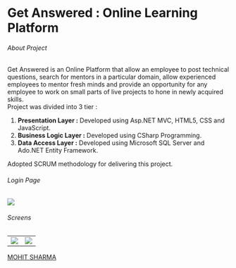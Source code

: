<h1>Get Answered : Online Learning Platform</h1>

<h6>About Project</h6>
<p>Get Answered is an Online Platform that allow an employee to post technical questions,
search for mentors in a particular domain,
allow experienced employees to mentor fresh minds and provide an opportunity for any employee to work on small parts of live projects to hone in newly acquired skills.
<br>Project was divided into 3 tier :
<ol>
<li> <b>Presentation Layer :</b> Developed using Asp.NET MVC, HTML5, CSS and JavaScript.</li>
<li> <b>Business Logic Layer :</b> Developed using CSharp Programming.</li>
<li> <b>Data Access Layer :</b> Developed using Microsoft SQL Server and Ado.NET Entity Framework. </li>
</ol>
 Adopted SCRUM methodology for delivering this project.
</p>
<h6>Login Page</h6>
<img src="https://s3.amazonaws.com/poly-screenshots.angel.co/Project/4c/531730/f5d75c79bba731ef59bbb9b24b3a9e6e-original.PNG">
<h6>Screens</h6>
<table>
<tr>
<td><img src="https://s3.amazonaws.com/poly-screenshots.angel.co/Project/4c/531730/d6a33bcaf7ad055abf752951bb5908f0-original.PNG" ></td>
<td><img src="https://s3.amazonaws.com/poly-screenshots.angel.co/Project/4c/531730/0b68d159ce34193841664a7fbc841450-original.PNG"></td>
</table>
<!--<h3>Features</h3>
<ul>
<li>User can Ask a Question</li>
</ul>-->

<a class="LI-simple-link" href='https://in.linkedin.com/in/19mohitsharma95?trk=profile-badge'>MOHIT SHARMA</a>
